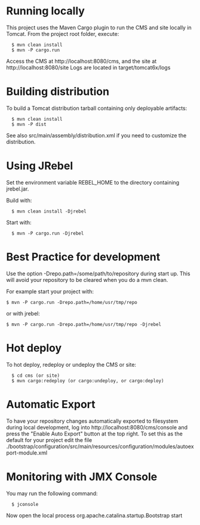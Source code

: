 Running locally
===============

This project uses the Maven Cargo plugin to run the CMS and site locally in Tomcat.
From the project root folder, execute:

```
  $ mvn clean install
  $ mvn -P cargo.run
```

Access the CMS at http://localhost:8080/cms, and the site at http://localhost:8080/site
Logs are located in target/tomcat6x/logs

Building distribution
=====================

To build a Tomcat distribution tarball containing only deployable artifacts:

```
  $ mvn clean install
  $ mvn -P dist
```

See also src/main/assembly/distribution.xml if you need to customize the distribution.

Using JRebel
============

Set the environment variable REBEL_HOME to the directory containing jrebel.jar.

Build with:
```
  $ mvn clean install -Djrebel
```
Start with:
```
  $ mvn -P cargo.run -Djrebel
```
Best Practice for development
=============================

Use the option -Drepo.path=/some/path/to/repository during start up. This will avoid
your repository to be cleared when you do a mvn clean.

For example start your project with:
```
$ mvn -P cargo.run -Drepo.path=/home/usr/tmp/repo
```
or with jrebel:
```
$ mvn -P cargo.run -Drepo.path=/home/usr/tmp/repo -Djrebel
```
Hot deploy
==========

To hot deploy, redeploy or undeploy the CMS or site:
```
  $ cd cms (or site)
  $ mvn cargo:redeploy (or cargo:undeploy, or cargo:deploy)
```
Automatic Export
================

To have your repository changes automatically exported to filesystem during local development, log into
http://localhost:8080/cms/console and press the "Enable Auto Export" button at the top right. To set this
as the default for your project edit the file
./bootstrap/configuration/src/main/resources/configuration/modules/autoexport-module.xml

Monitoring with JMX Console
===========================
You may run the following command:
```
  $ jconsole
```
Now open the local process org.apache.catalina.startup.Bootstrap start
